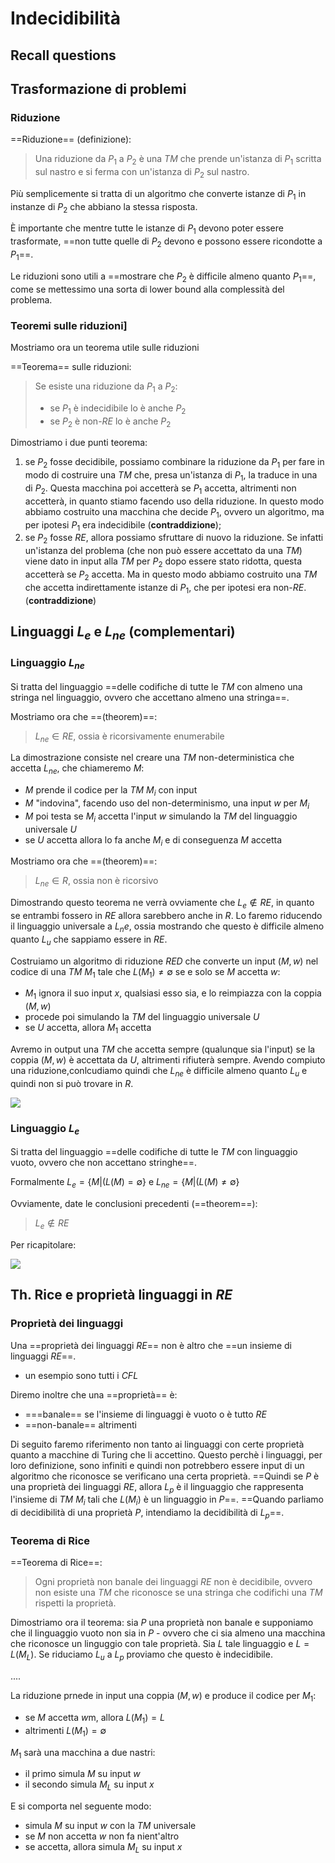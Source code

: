 # Indecidibilità

## Recall questions

## Trasformazione di problemi

### Riduzione

==Riduzione== (definizione):
>Una riduzione da $P_1$ a $P_2$ è una $TM$ che prende un'istanza di $P_1$ scritta sul nastro e si ferma con un'istanza di $P_2$ sul nastro.

Più semplicemente si tratta di un algoritmo che converte istanze di $P_1$ in instanze di $P_2$ che abbiano la stessa risposta.

È importante che mentre tutte le istanze di $P_1$ devono poter essere trasformate, ==non tutte quelle di $P_2$ devono e possono essere ricondotte a $P_1$==.

Le riduzioni sono utili a ==mostrare che $P_2$ è difficile almeno quanto $P_1$==, come se mettessimo una sorta di lower bound alla complessità del problema.

### Teoremi sulle riduzioni]

Mostriamo ora un teorema utile sulle riduzioni

==Teorema== sulle riduzioni:
>Se esiste una riduzione da $P_1$ a $P_2$:
>- se $P_1$ è indecidibile lo è anche $P_2$
>- se $P_2$ è non-$RE$ lo è anche $P_2$

Dimostriamo i due punti teorema:
1. se $P_2$ fosse decidibile, possiamo combinare la riduzione da $P_1$ per fare in modo di costruire una $TM$ che, presa un'istanza di $P_1$, la traduce in una di $P_2$. Questa macchina poi accetterà se $P_1$ accetta, altrimenti non accetterà, in quanto stiamo facendo uso della riduzione. In questo modo abbiamo costruito una macchina che decide $P_1$, ovvero un algoritmo, ma per ipotesi $P_1$ era indecidibile (**contraddizione**);
2. se $P_2$ fosse $RE$, allora possiamo sfruttare di nuovo la riduzione. Se infatti un'istanza del problema (che non può essere accettato da una $TM$) viene dato in input alla $TM$ per $P_2$ dopo essere stato ridotta, questa accetterà se $P_2$ accetta. Ma in questo modo abbiamo costruito una $TM$ che accetta indirettamente istanze di $P_1$, che per ipotesi era non-$RE$. (**contraddizione**)

## Linguaggi $L_e$ e  $L_{ne}$ (complementari)

### Linguaggio $L_{ne}$

Si tratta del linguaggio ==delle codifiche di tutte le $TM$ con almeno una stringa nel linguaggio, ovvero che accettano almeno una stringa==. 

Mostriamo ora che ==(theorem)==:
>$L_{ne} \in RE$, ossia è ricorsivamente enumerabile

La dimostrazione consiste nel creare una $TM$ non-deterministica che accetta $L_{ne}$, che chiameremo $M$:
- $M$ prende il codice per la $TM$ $M_i$ con input
- $M$ "indovina", facendo uso del non-determinismo, una input $w$ per $M_i$
- $M$ poi testa se $M_i$ accetta l'input $w$ simulando la $TM$ del linguaggio universale $U$
- se $U$ accetta allora lo fa anche $M_i$ e di conseguenza $M$ accetta

Mostriamo ora che ==(theorem)==:
>$L_{ne} \in R$, ossia non è ricorsivo

Dimostrando questo teorema ne verrà ovviamente che $L_e \notin RE$, in quanto se entrambi fossero in $RE$ allora sarebbero anche in $R$. Lo faremo riducendo il linguaggio universale a $L_ne$, ossia mostrando che questo è difficile almeno quanto $L_u$ che sappiamo essere in $RE$.

Costruiamo un algoritmo di riduzione $RED$ che converte un input $(M,w)$ nel codice di una $TM$ $M_1$ tale che $L(M_1) \neq \emptyset$ se e solo se $M$ accetta $w$:
- $M_1$ ignora il suo input $x$, qualsiasi esso sia, e lo reimpiazza con la coppia $(M,w)$
- procede poi simulando la $TM$ del linguaggio universale $U$
- se $U$ accetta, allora $M_1$ accetta

Avremo in output una $TM$ che accetta sempre (qualunque sia l'input) se la coppia $(M,w)$ è accettata da $U$, altrimenti rifiuterà sempre. Avendo compiuto una riduzione,conlcudiamo quindi che $L_{ne}$ è difficile almeno quanto $L_u$ e quindi non si può trovare in $R$.

![](./static/reduction_from_universal_to_nonempty.png)

### Linguaggio $L_e$

Si tratta del linguaggio ==delle codifiche di tutte le $TM$ con linguaggio vuoto, ovvero che non accettano stringhe==. 

Formalmente $L_e = \{M | (L(M) = \emptyset\}$ e $L_{ne} = \{M | (L(M) \neq \emptyset\}$

Ovviamente, date le conclusioni precedenti (==theorem==):
>$L_e \notin RE$

Per ricapitolare:

![](./static/second_lang_classificiation.png)

## Th. Rice e proprietà linguaggi in $RE$

### Proprietà dei linguaggi

Una ==proprietà dei linguaggi $RE$== non è altro che ==un insieme di linguaggi $RE$==.
- un esempio sono tutti i $CFL$

Diremo inoltre che una ==proprietà== è:
- ===banale== se l'insieme di linguaggi è vuoto o è tutto $RE$
- ==non-banale== altrimenti

Di seguito faremo riferimento non tanto ai linguaggi con certe proprietà quanto a macchine di Turing che li accettino. Questo perchè i linguaggi, per loro definizione, sono infiniti e quindi non potrebbero essere input di un algoritmo che riconosce se verificano una certa proprietà.
==Quindi se $P$ è una proprietà dei linguaggi $RE$, allora $L_p$ è il linguaggio che rappresenta l'insieme di $TM$ $M_i$ tali che $L(M_i)$ è un linguaggio in $P$==.
==Quando parliamo di decidibilità di una proprietà $P$, intendiamo la decidibilità di $L_p$==.

### Teorema di Rice

==Teorema di Rice==:
>Ogni proprietà non banale dei linguaggi $RE$ non è decidibile, ovvero non esiste una $TM$ che riconosce se una stringa che codifichi una $TM$ rispetti la proprietà.

Dimostriamo ora il teorema: sia $P$ una proprietà non banale e supponiamo che il linguaggio vuoto non sia in $P$ - ovvero che ci sia almeno una macchina che riconosce un linguggio con tale proprietà. Sia $L$ tale linguaggio e $L = L(M_L)$. Se riduciamo $L_u$ a $L_p$ proviamo che questo è indecidibile.

....

La riduzione prnede in input una coppia $(M,w)$ e produce il codice per $M_1$:
- se $M$ accetta $w$m, allora $L(M_1) = L$
- altrimenti $L(M_1) = \emptyset$

$M_1$ sarà una macchina a due nastri:
- il primo simula $M$ su input $w$
- il secondo simula $M_L$ su input $x$

E si comporta nel seguente modo:
- simula $M$ su input $w$ con la $TM$ universale
- se $M$ non accetta $w$ non fa nient'altro
- se accetta, allora simula $M_L$ su input $x$